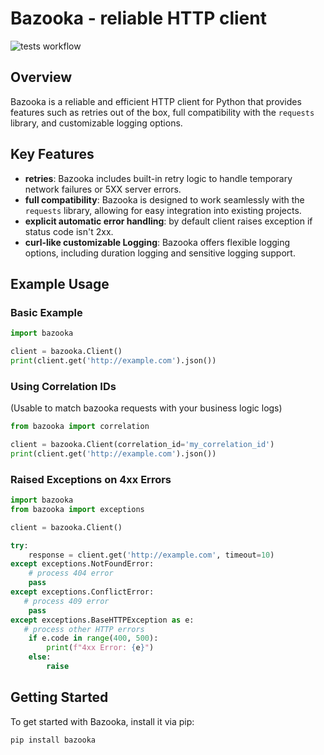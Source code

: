 Bazooka - reliable HTTP client
==============================

![tests workflow](https://github.com/infraguys/bazooka/actions/workflows/tests.yaml/badge.svg)

Overview
--------

Bazooka is a reliable and efficient HTTP client for Python that provides
features such as retries out of the box, full compatibility with the
`requests` library, and customizable logging options.

Key Features
------------

*   **retries**: Bazooka includes built-in retry logic to handle temporary network failures or 5XX server errors.
*   **full compatibility**: Bazooka is designed to work seamlessly with the `requests` library, allowing for easy integration into existing projects.
*   **explicit automatic error handling**: by default client raises exception if status code isn't 2xx.
*   **curl-like customizable Logging**: Bazooka offers flexible logging options, including duration logging and sensitive logging support.

Example Usage
-------------

### Basic Example

```python
import bazooka

client = bazooka.Client()
print(client.get('http://example.com').json())
```

### Using Correlation IDs

(Usable to match bazooka requests with your business logic logs)

```python
from bazooka import correlation

client = bazooka.Client(correlation_id='my_correlation_id')
print(client.get('http://example.com').json())
```

### Raised Exceptions on 4xx Errors

```python
import bazooka
from bazooka import exceptions

client = bazooka.Client()

try:
    response = client.get('http://example.com', timeout=10)
except exceptions.NotFoundError:
    # process 404 error
    pass
except exceptions.ConflictError:
   # process 409 error
    pass
except exceptions.BaseHTTPException as e:
   # process other HTTP errors
    if e.code in range(400, 500):
        print(f"4xx Error: {e}")
    else:
        raise
```

Getting Started
---------------

To get started with Bazooka, install it via pip:

```bash
pip install bazooka
```
